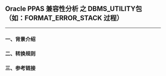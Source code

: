 ## Oracle PPAS 兼容性分析 之  DBMS_UTILITY包（如：FORMAT_ERROR_STACK 过程）
---

### 一、背景介绍

### 二、转换规则

### 三、参考链接
